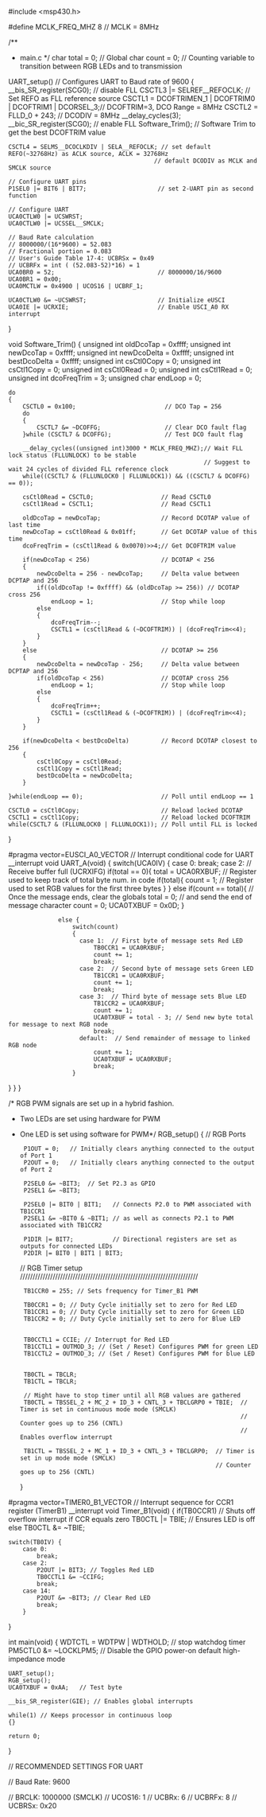 #include <msp430.h>

#define MCLK_FREQ_MHZ 8                     // MCLK = 8MHz

/**
 * main.c
 */
char total = 0; // Global
char count = 0; // Counting variable to transition between RGB LEDs and to transmission


UART_setup()  // Configures UART to Baud rate of 9600
{
    __bis_SR_register(SCG0);                 // disable FLL
    CSCTL3 |= SELREF__REFOCLK;               // Set REFO as FLL reference source
    CSCTL1 = DCOFTRIMEN_1 | DCOFTRIM0 | DCOFTRIM1 | DCORSEL_3;// DCOFTRIM=3, DCO Range = 8MHz
    CSCTL2 = FLLD_0 + 243;                  // DCODIV = 8MHz
    __delay_cycles(3);
    __bic_SR_register(SCG0);                // enable FLL
    Software_Trim();                        // Software Trim to get the best DCOFTRIM value

    CSCTL4 = SELMS__DCOCLKDIV | SELA__REFOCLK; // set default REFO(~32768Hz) as ACLK source, ACLK = 32768Hz
                                             // default DCODIV as MCLK and SMCLK source

    // Configure UART pins
    P1SEL0 |= BIT6 | BIT7;                    // set 2-UART pin as second function

    // Configure UART
    UCA0CTLW0 |= UCSWRST;
    UCA0CTLW0 |= UCSSEL__SMCLK;

    // Baud Rate calculation
    // 8000000/(16*9600) = 52.083
    // Fractional portion = 0.083
    // User's Guide Table 17-4: UCBRSx = 0x49
    // UCBRFx = int ( (52.083-52)*16) = 1
    UCA0BR0 = 52;                             // 8000000/16/9600
    UCA0BR1 = 0x00;
    UCA0MCTLW = 0x4900 | UCOS16 | UCBRF_1;

    UCA0CTLW0 &= ~UCSWRST;                    // Initialize eUSCI
    UCA0IE |= UCRXIE;                         // Enable USCI_A0 RX interrupt

}

void Software_Trim()
{
    unsigned int oldDcoTap = 0xffff;
    unsigned int newDcoTap = 0xffff;
    unsigned int newDcoDelta = 0xffff;
    unsigned int bestDcoDelta = 0xffff;
    unsigned int csCtl0Copy = 0;
    unsigned int csCtl1Copy = 0;
    unsigned int csCtl0Read = 0;
    unsigned int csCtl1Read = 0;
    unsigned int dcoFreqTrim = 3;
    unsigned char endLoop = 0;

    do
    {
        CSCTL0 = 0x100;                         // DCO Tap = 256
        do
        {
            CSCTL7 &= ~DCOFFG;                  // Clear DCO fault flag
        }while (CSCTL7 & DCOFFG);               // Test DCO fault flag

        __delay_cycles((unsigned int)3000 * MCLK_FREQ_MHZ);// Wait FLL lock status (FLLUNLOCK) to be stable
                                                           // Suggest to wait 24 cycles of divided FLL reference clock
        while((CSCTL7 & (FLLUNLOCK0 | FLLUNLOCK1)) && ((CSCTL7 & DCOFFG) == 0));

        csCtl0Read = CSCTL0;                   // Read CSCTL0
        csCtl1Read = CSCTL1;                   // Read CSCTL1

        oldDcoTap = newDcoTap;                 // Record DCOTAP value of last time
        newDcoTap = csCtl0Read & 0x01ff;       // Get DCOTAP value of this time
        dcoFreqTrim = (csCtl1Read & 0x0070)>>4;// Get DCOFTRIM value

        if(newDcoTap < 256)                    // DCOTAP < 256
        {
            newDcoDelta = 256 - newDcoTap;     // Delta value between DCPTAP and 256
            if((oldDcoTap != 0xffff) && (oldDcoTap >= 256)) // DCOTAP cross 256
                endLoop = 1;                   // Stop while loop
            else
            {
                dcoFreqTrim--;
                CSCTL1 = (csCtl1Read & (~DCOFTRIM)) | (dcoFreqTrim<<4);
            }
        }
        else                                   // DCOTAP >= 256
        {
            newDcoDelta = newDcoTap - 256;     // Delta value between DCPTAP and 256
            if(oldDcoTap < 256)                // DCOTAP cross 256
                endLoop = 1;                   // Stop while loop
            else
            {
                dcoFreqTrim++;
                CSCTL1 = (csCtl1Read & (~DCOFTRIM)) | (dcoFreqTrim<<4);
            }
        }

        if(newDcoDelta < bestDcoDelta)         // Record DCOTAP closest to 256
        {
            csCtl0Copy = csCtl0Read;
            csCtl1Copy = csCtl1Read;
            bestDcoDelta = newDcoDelta;
        }

    }while(endLoop == 0);                      // Poll until endLoop == 1

    CSCTL0 = csCtl0Copy;                       // Reload locked DCOTAP
    CSCTL1 = csCtl1Copy;                       // Reload locked DCOFTRIM
    while(CSCTL7 & (FLLUNLOCK0 | FLLUNLOCK1)); // Poll until FLL is locked
}




#pragma vector=EUSCI_A0_VECTOR  // Interrupt conditional code for UART
__interrupt void UART_A(void)
{
    switch(UCA0IV) {
            case 0:
                break;
            case 2: // Receive buffer full  (UCRXIFG)
                  if(total == 0){
                      total = UCA0RXBUF; // Register used to keep track of total byte num. in code
                      if(total){
                          count = 1;     // Register used to set RGB values for the first three bytes
                      }
                  }
                  else if(count == total){ // Once the message ends, clear the globals
                      total = 0;           // and send the end of message character
                      count = 0;
                      UCA0TXBUF = 0x0D;
                  }

                  else {
                      switch(count)
                      {
                        case 1:  // First byte of message sets Red LED
                            TB0CCR1 = UCA0RXBUF;
                            count += 1;
                            break;
                        case 2:  // Second byte of message sets Green LED
                            TB1CCR1 = UCA0RXBUF;
                            count += 1;
                            break;
                        case 3:  // Third byte of message sets Blue LED
                            TB1CCR2 = UCA0RXBUF;
                            count += 1;
                            UCA0TXBUF = total - 3; // Send new byte total for message to next RGB node
                            break;
                        default:  // Send remainder of message to linked RGB node
                            count += 1;
                            UCA0TXBUF = UCA0RXBUF;
                            break;
                      }
   }
 }
}


/* RGB PWM signals are set up in a hybrid fashion.
 * Two LEDs are set using hardware for PWM
 * One LED is set using software for PWM*/
RGB_setup()
{
    // RGB Ports

        P1OUT = 0;   // Initially clears anything connected to the output of Port 1
        P2OUT = 0;   // Initially clears anything connected to the output of Port 2

        P2SEL0 &= ~BIT3;  // Set P2.3 as GPIO
        P2SEL1 &= ~BIT3;

        P2SEL0 |= BIT0 | BIT1;   // Connects P2.0 to PWM associated with TB1CCR1
        P2SEL1 &= ~BIT0 & ~BIT1; // as well as connects P2.1 to PWM associated with TB1CCR2

        P1DIR |= BIT7;           // Directional registers are set as outputs for connected LEDs
        P2DIR |= BIT0 | BIT1 | BIT3;


    // RGB Timer setup ///////////////////////////////////////////////////////////////////////

        TB1CCR0 = 255; // Sets frequency for Timer_B1 PWM

        TB0CCR1 = 0; // Duty Cycle initially set to zero for Red LED
        TB1CCR1 = 0; // Duty Cycle initially set to zero for Green LED
        TB1CCR2 = 0; // Duty Cycle initially set to zero for Blue LED


        TB0CCTL1 = CCIE; // Interrupt for Red LED
        TB1CCTL1 = OUTMOD_3; // (Set / Reset) Configures PWM for green LED
        TB1CCTL2 = OUTMOD_3; // (Set / Reset) Configures PWM for blue LED


        TB0CTL = TBCLR;
        TB1CTL = TBCLR;

        // Might have to stop timer until all RGB values are gathered
        TB0CTL = TBSSEL_2 + MC_2 + ID_3 + CNTL_3 + TBCLGRP0 + TBIE;  // Timer is set in continuous mode mode (SMCLK)
                                                                     // Counter goes up to 256 (CNTL)
                                                                     // Enables overflow interrupt

        TB1CTL = TBSSEL_2 + MC_1 + ID_3 + CNTL_3 + TBCLGRP0;  // Timer is set in up mode mode (SMCLK)
                                                              // Counter goes up to 256 (CNTL)
    }

#pragma vector=TIMER0_B1_VECTOR   // Interrupt sequence for CCR1 register (TimerB1)
__interrupt void Timer_B1(void)
{
    if(TB0CCR1)           // Shuts off overflow interrupt if CCR equals zero
          TB0CTL |= TBIE; // Ensures LED is off
    else
          TB0CTL &= ~TBIE;

    switch(TB0IV) {
        case 0:
            break;
        case 2:
            P2OUT |= BIT3; // Toggles Red LED
            TB0CCTL1 &= ~CCIFG;
            break;
        case 14:
            P2OUT &= ~BIT3; // Clear Red LED
            break;
        }
}


int main(void)
{
    WDTCTL = WDTPW | WDTHOLD;   // stop watchdog timer
    PM5CTL0 &= ~LOCKLPM5;       // Disable the GPIO power-on default high-impedance mode

    UART_setup();
    RGB_setup();
    UCA0TXBUF = 0xAA;   // Test byte

    __bis_SR_register(GIE); // Enables global interrupts

    while(1) // Keeps processor in continuous loop
    {}

    return 0;
}

// RECOMMENDED SETTINGS FOR UART

// Baud Rate: 9600

//       BRCLK: 1000000  (SMCLK)
//       UCOS16: 1
//       UCBRx: 6
//       UCBRFx: 8
//       UCBRSx: 0x20
